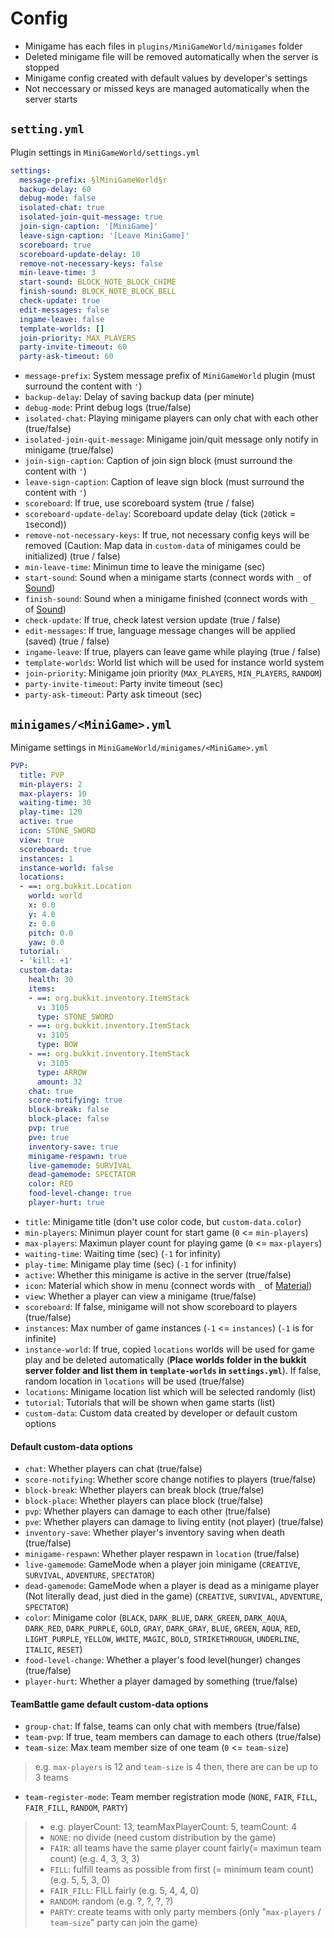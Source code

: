 # Config
- Minigame has each files in `plugins/MiniGameWorld/minigames` folder
- Deleted minigame file will be removed automatically when the server is stopped
- Minigame config created with default values by developer's settings
- Not neccessary or missed keys are managed automatically when the server starts

## `setting.yml`
Plugin settings in `MiniGameWorld/settings.yml`
```yml
settings:
  message-prefix: §lMiniGameWorld§r
  backup-delay: 60
  debug-mode: false
  isolated-chat: true
  isolated-join-quit-message: true
  join-sign-caption: '[MiniGame]'
  leave-sign-caption: '[Leave MiniGame]'
  scoreboard: true
  scoreboard-update-delay: 10
  remove-not-necessary-keys: false
  min-leave-time: 3
  start-sound: BLOCK_NOTE_BLOCK_CHIME
  finish-sound: BLOCK_NOTE_BLOCK_BELL
  check-update: true
  edit-messages: false
  ingame-leave: false
  template-worlds: []
  join-priority: MAX_PLAYERS
  party-invite-timeout: 60
  party-ask-timeout: 60

```
- `message-prefix`: System message prefix of `MiniGameWorld` plugin (must surround the content with `'`)
- `backup-delay`: Delay of saving backup data (per minute)
- `debug-mode`: Print debug logs (true/false)
- `isolated-chat`: Playing minigame players can only chat with each other (true/false)
- `isolated-join-quit-message`: Minigame join/quit message only notify in minigame (true/false)
- `join-sign-caption`: Caption of join sign block (must surround the content with `'`)
- `leave-sign-caption`: Caption of leave sign block (must surround the content with `'`)
- `scoreboard`: If true, use scoreboard system (true / false)
- `scoreboard-update-delay`: Scoreboard update delay (tick (`20`tick = `1`second))
- `remove-not-necessary-keys`: If true, not necessary config keys will be removed (Caution: Map data in `custom-data` of minigames could be initialized) (true / false)
- `min-leave-time`: Minimun time to leave the minigame (sec)
- `start-sound`: Sound when a minigame starts (connect words with `_` of [Sound](https://www.digminecraft.com/lists/sound_list_pc.php))
- `finish-sound`: Sound when a minigame finished (connect words with `_` of [Sound](https://www.digminecraft.com/lists/sound_list_pc.php))
- `check-update`: If true, check latest version update (true / false)
- `edit-messages`: If true, language message changes will be applied (saved) (true / false)
- `ingame-leave`: If true, players can leave game while playing (true / false)
- `template-worlds`: World list which will be used for instance world system
- `join-priority`: Minigame join priority (`MAX_PLAYERS`, `MIN_PLAYERS`, `RANDOM`)
- `party-invite-timeout`: Party invite timeout (sec)
- `party-ask-timeout`: Party ask timeout (sec)

## `minigames/<MiniGame>.yml`
Minigame settings in `MiniGameWorld/minigames/<MiniGame>.yml`
```yml
PVP:
  title: PVP
  min-players: 2
  max-players: 10
  waiting-time: 30
  play-time: 120
  active: true
  icon: STONE_SWORD
  view: true
  scoreboard: true
  instances: 1
  instance-world: false
  locations:
  - ==: org.bukkit.Location
    world: world
    x: 0.0
    y: 4.0
    z: 0.0
    pitch: 0.0
    yaw: 0.0
  tutorial:
  - 'kill: +1'
  custom-data:
    health: 30
    items:
    - ==: org.bukkit.inventory.ItemStack
      v: 3105
      type: STONE_SWORD
    - ==: org.bukkit.inventory.ItemStack
      v: 3105
      type: BOW
    - ==: org.bukkit.inventory.ItemStack
      v: 3105
      type: ARROW
      amount: 32
    chat: true
    score-notifying: true
    block-break: false
    block-place: false
    pvp: true
    pve: true
    inventory-save: true
    minigame-respawn: true
    live-gamemode: SURVIVAL
    dead-gamemode: SPECTATOR
    color: RED
    food-level-change: true
    player-hurt: true

```
- `title`: Minigame title (don't use color code, but `custom-data.color`)
- `min-players`: Minimun player count for start game (`0` <= `min-players`)
- `max-players`: Maximun player count for playing game (`0` <= `max-players`)
- `waiting-time`: Waiting time (sec) (`-1` for infinity)
- `play-time`: Minigame play time (sec) (`-1` for infinity)
- `active`: Whether this minigame is active in the server (true/false)
- `icon`: Material which show in menu (connect words with `_` of [Material](https://minecraftitemids.com/types/material))
- `view`: Whether a player can view a minigame (true/false)
- `scoreboard`: If false, minigame will not show scoreboard to players (true/false)
- `instances`: Max number of game instances (`-1` <= `instances`) (`-1` is for infinite)
- `instance-world`: If true, copied `locations` worlds will be used for game play and be deleted automatically (**Place worlds folder in the bukkit server folder and list them in `template-worlds` in `settings.yml`**). If false, random location in `locations` will be used (true/false)
- `locations`: Minigame location list which will be selected randomly (list)
- `tutorial`: Tutorials that will be shown when game starts (list)
- `custom-data`: Custom data created by developer or default custom options
#### **Default custom-data options**
- `chat`: Whether players can chat (true/false)
- `score-notifying`: Whether score change notifies to players (true/false)
- `block-break`: Whether players can break block (true/false)
- `block-place`: Whether players can place block (true/false)
- `pvp`: Whether players can damage to each other (true/false)
- `pve`: Whether players can damage to living entity (not player) (true/false)
- `inventory-save`: Whether player's inventory saving when death (true/false)
- `minigame-respawn`: Whether player respawn in `location` (true/false)
- `live-gamemode`: GameMode when a player join minigame (`CREATIVE`, `SURVIVAL`, `ADVENTURE`, `SPECTATOR`)
- `dead-gamemode`: GameMode when a player is dead as a minigame player (Not literally dead, just died in the game) (`CREATIVE`, `SURVIVAL`, `ADVENTURE`, `SPECTATOR`)
- `color`: Minigame color (`BLACK`, `DARK_BLUE`, `DARK_GREEN`, `DARK_AQUA`, `DARK_RED`, `DARK_PURPLE`, `GOLD`, `GRAY`, `DARK_GRAY`, `BLUE`, `GREEN`, `AQUA`, `RED`, `LIGHT_PURPLE`, `YELLOW`, `WHITE`, `MAGIC`, `BOLD`, `STRIKETHROUGH`, `UNDERLINE`, `ITALIC`, `RESET`)
- `food-level-change`: Whether a player's food level(hunger) changes (true/false)
- `player-hurt`: Whether a player damaged by something (true/false)

#### **TeamBattle game default custom-data options**
- `group-chat`: If false, teams can only chat with members (true/false)
- `team-pvp`: If true, team members can damage to each others (true/false)
- `team-size`: Max team member size of one team (`0` <= `team-size`)
> e.g. `max-players` is 12 and `team-size` is 4 then, there are can be up to 3 teams
- `team-register-mode`: Team member registration mode (`NONE`, `FAIR`, `FILL`, `FAIR_FILL`, `RANDOM`, `PARTY`)
> - e.g. playerCount: 13, teamMaxPlayerCount: 5, teamCount: 4
> - `NONE`: no divide (need custom distribution by the game)
> - `FAIR`: all teams have the same player count fairly(= maximun team count) (e.g. 4, 3, 3, 3)
> - `FILL`: fulfill teams as possible from first (= minimum team count) (e.g. 5, 5, 3, 0)
> - `FAIR_FILL`: FILL fairly (e.g. 5, 4, 4, 0)
> - `RANDOM`: random (e.g. ?, ?, ?, ?)
> - `PARTY`: create teams with only party members (only "`max-players` / `team-size`" party can join the game)